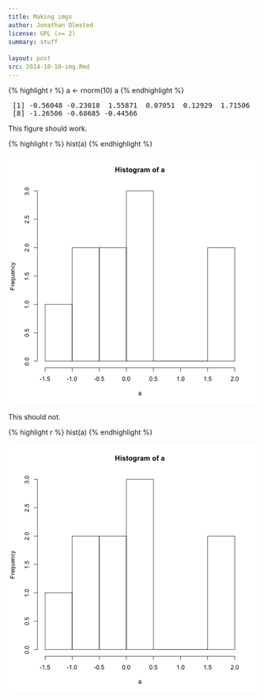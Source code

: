 ```yaml
---
title: Making imgs
author: Jonathan Olmsted
license: GPL (>= 2)
summary: stuff

layout: post
src: 2014-10-10-img.Rmd
---
```




{% highlight r %}
a <- rnorm(10)
a
{% endhighlight %}



<pre class="output">
 [1] -0.56048 -0.23018  1.55871  0.07051  0.12929  1.71506  0.46092
 [8] -1.26506 -0.68685 -0.44566
</pre>

This figure should work.

{% highlight r %}
hist(a)
{% endhighlight %}

![plot of chunk fig-A](figure/2014-10-10-img-fig-A.png) 

This should not.

{% highlight r %}
hist(a)
{% endhighlight %}

![plot of chunk nofig-B](figure/2014-10-10-img-nofig-B.png) 
